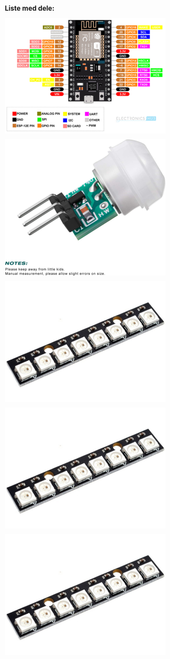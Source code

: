 ## Liste med dele:  
![](billeder/NodeMCU-Pinout-Image.jpg "NodeMCU")  


![Billede](billeder/61UlnQP+VjL._AC_SL1500_.jpg "PIR-sensor")  


![Billede](billeder/ws2812_neopixel_stick_rgb_1.jpg "Neopixel")  


![Billede](billeder/ws2812_neopixel_stick_rgb_1.jpg "Passive Buzzer")  


![Billede](billeder/ws2812_neopixel_stick_rgb_1.jpg "Magnetic Switch")  
